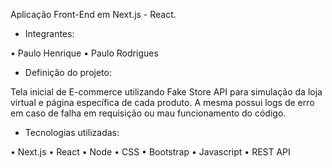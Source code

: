Aplicação Front-End em Next.js - React.

- Integrantes:

• Paulo Henrique 
• Paulo Rodrigues 

- Definição do projeto:

Tela inicial de E-commerce utilizando Fake Store API para simulação da loja virtual e página específica de cada produto. A mesma possui logs de erro em caso de falha em requisição ou mau funcionamento do código.

- Tecnologias utilizadas:

• Next.js
• React
• Node
• CSS
• Bootstrap
• Javascript
• REST API

